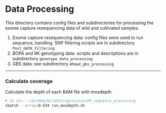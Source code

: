 # Data Processing

This directory contains config files and subdirectories for processing the exome capture resequencing data of wild and cultivated samples.

1. Exome capture resequencing data: config files were used to run sequence_handling. SNP filtering scripts are in subdirectory `Post_GATK_Filtering`
2. BOPA and 9K genotyping data: scripts and descriptions are in subdirectory `genotype_data_processing`
3. GBS data: see subdirectory `Ahmad_gbs_processing`

---

### Calculate coverage

Calculate the depth of each BAM file with mosdepth.

```bash
# In dir: ~/GitHub/WildIntrogression/00_sequence_processing
sbatch --array=0-634 run_mosdepth.sh
```
